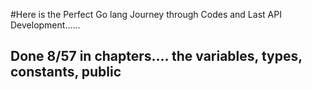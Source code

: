 #Here is the Perfect Go lang Journey through Codes and Last API Development......



## Done 8/57 in chapters....   the variables, types, constants, public 

